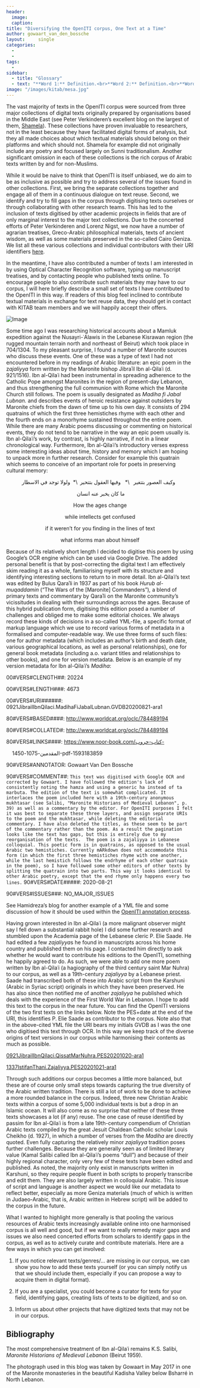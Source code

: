 ```yaml
---
header:
  image: 
  caption: 
title: "Diversifying the OpenITI corpus, One Text at a Time"			
author: gowaart_van_den_bossche		
layout:		single
categories:
  - 
  - 
tags:
  - 
sidebar:
  - title: "Glossary"
  - text: "**Word 1:** Definition.<br>**Word 2:** Definition.<br>**Word 3:** Definition"
image: "/images/kitab/mesa.jpg" 
---
```


The vast majority of texts in the OpenITI corpus were sourced from three major collections of digital texts originally prepared by organisations based in the Middle East (see Peter Verkinderen’s excellent blog on the largest of them, [Shamela](http://kitab-project.org/2020/12/03/al-maktaba-al-shamila-a-short-history/)). These collections have proven invaluable to researchers, not in the least because they have facilitated digital forms of analysis, but they all made choices about which textual materials should belong on their platforms and which should not. Shamela for example did not originally include any poetry and focused largely on Sunni traditionalism. Another significant omission in each of these collections is the rich corpus of Arabic texts written by and for non-Muslims.  

  

While it would be naive to think that OpenITI is itself unbiased, we do aim to be as inclusive as possible and try to address several of the issues found in other collections. First, we bring the separate collections together and engage all of them in a continuous dialogue on text reuse. Second, we identify and try to fill gaps in the corpus through digitising texts ourselves or through collaborating with other research teams. This has led to the inclusion of texts digitised by other academic projects in fields that are of only marginal interest to the major text collections. Due to the concerted efforts of Peter Verkinderen and Lorenz Nigst, we now have a number of agrarian treatises, Greco-Arabic philosophical materials, texts of ancient wisdom, as well as some materials preserved in the so-called Cairo Geniza. We list all these various collections and individual contributors with their URI identifiers [here](https://github.com/OpenITI/Annotation).  

  

In the meantime, I have also contributed a number of texts I am interested in by using Optical Character Recognition software, typing up manuscript treatises, and by contacting people who published texts online. To encourage people to also contribute such materials they may have to our corpus, I will here briefly describe a small set of texts I have contributed to the OpenITI in this way. If readers of this blog feel inclined to contribute textual materials in exchange for text reuse data, they should get in contact with KITAB team members and we will happily accept their offers.  

  







![Image](/images/old_posts/Gowaart-Blog-pic-1024x768.jpg)







Some time ago I was researching historical accounts about a Mamluk expedition against the Nusayri-ʿAlawis in the Lebanese Kisrawan region (the rugged mountain terrain north and northeast of Beirut) which took place in 704/1304. To my pleasant surprise, I found a number of Maronite sources who discuss these events. One of these was a type of text I had not encountered before in my readings of Arabic literature: an epic poem in the z*ajaliyya* form written by the Maronite bishop Jibraʾil Ibn al-Qilaʿi (d. 921/1516). Ibn al-Qilaʿi had been instrumental in spreading adherence to the Catholic Pope amongst Maronites in the region of present-day Lebanon, and thus strengthening the full communion with Rome which the Maronite Church still follows. The poem is usually designated as *Madiha fi Jabal Lubnan.* and describes events of heroic resistance against outsiders by Maronite chiefs from the dawn of time up to his own day. It consists of 294 quatrains of which the first three hemistiches rhyme with each other and the fourth ends on a monorhyme sustained throughout the entire poem. While there are many Arabic poems discussing or commenting on historical events, they do not tend to be narrative in the way an epic poem usually is. Ibn al-Qilaʿi’s work, by contrast, is highly narrative, if not in a linear chronological way. Furthermore, Ibn al-Qilaʿi’s introductory verses express some interesting ideas about time, history and memory which I am hoping to unpack more in further research. Consider for example this quatrain which seems to conceive of an important role for poets in preserving cultural memory:  

  


<p align="center">
وكيف العصور بتتغير   \*   وفيها العقول بتتحير  \*  ولولا توجد في الاسطار  
</p>

<p align="center">
 ما كان يخبر عنه انسان
</p>

<p align="center">
How the ages change
</p>

<p align="center">
while intellects get confused
</p>

<p align="center">
if it weren’t for you finding in the lines of text
</p>

<p align="center">
what informs man about himself


</p>
  

Because of its relatively short length I decided to digitise this poem by using Google’s OCR engine which can be used via Google Drive. The added personal benefit is that by post-correcting the digital text I am effectively skim reading it as a whole, familiarising myself with its structure and identifying interesting sections to return to in more detail. Ibn al-Qilaʿi’s text was edited by Bulus Qaraʾli in 1937 as part of his book *Hurub al-muqaddamin* (“The Wars of the \[Maronite\] Commanders”)*,* a blend of primary texts and commentary by Qaraʾli on the Maronite community’s vicissitudes in dealing with their surroundings across the ages. Because of this hybrid publication form, digitising this edition posed a number of challenges and obliged me to make some editorial choices. We always record these kinds of decisions in a so-called YML-file, a specific format of markup language which we use to record various forms of metadata in a formalised and computer-readable way. We use three forms of such files: one for author metadata (which includes an author’s birth and death date, various geographical locations, as well as personal relationships), one for general book metadata (including a.o. variant titles and relationships to other books), and one for version metadata. Below is an example of my version metadata for Ibn al-Qilaʿi’s *Madiha*:   

  

00\#VERS\#CLENGTH\#\#: 20224  

00\#VERS\#LENGTH\#\#\#: 4673  

00\#VERS\#URI\#\#\#\#\#\#: 0921JibrailIbnQilaci.MadihaFiJabalLubnan.GVDB20200821-ara1  

80\#VERS\#BASED\#\#\#\#: http://www.worldcat.org/oclc/784489194  

80\#VERS\#COLLATED\#: http://www.worldcat.org/oclc/784489194  

80\#VERS\#LINKS\#\#\#\#: https://www.noor-book.com/كتاب-حروب-  

    المقدمين-1075-1450-pdf-1593183859  

90\#VERS\#ANNOTATOR: Gowaart Van Den Bossche  

90\#VERS\#COMMENT\#\#: `This text was digitised with Google OCR and corrected by Gowaart. I have followed the edition's lack of consistently noting the hamza and using a generic ha instead of ta marbuta. The edition of the text is somewhat complicated. It interlaces the poem included here with a 19th-century anonymous mukhtasar (see Salibi, "Maronite Historians of Medieval Lebanon", p. 39) as well as a commentary by the editor. For OpenITI purposes I felt it was best to separate these three layers, and assign separate URIs to the poem and the mukhtasar, while deleting the editorial commentary. I have also deleted the titles, as these seem to be part of the commentary rather than the poem. As a result the pagination looks like the text has gaps, but this is entirely due to my reorganisation of the texts.  The poem is a zajaliyya in Lebanese colloquial. This poetic form is in quatrains, as opposed to the usual Arabic two hemistiches. Currently mARkdown does not accommodate this form (in which the first three hemistiches rhyme with one another, while the last hemistich follows the endrhyme of each other quatrain in the poem), so I have followed some other editors of other texts by splitting the quatrain into two parts. This way it looks identical to other Arabic poetry, except that the end rhyme only happens every two lines.` 90\#VERS\#DATE\#\#\#\#\#: 2020-08-21  

90\#VERS\#ISSUES\#\#\#: NO\_MAJOR\_ISSUES  

  

See Hamidreza’s blog for another example of a YML file and some discussion of how it should be used within the [OpenITI annotation process](http://kitab-project.org/2020/06/12/tagging-the-structure-of-texts-in-the-openiti-corpus/).   

  

Having grown interested in Ibn al-Qilaʿi (a more malignant observer might say I fell down a substantial rabbit hole) I did some further research and stumbled upon the Academia page of the Lebanese cleric P. Elie Saade. He had edited a few *zajaliyya*s he found in manuscripts across his home country and published them on his page. I contacted him directly to ask whether he would want to contribute his editions to the OpenITI, something he happily agreed to do. As such, we were able to add one more poem written by Ibn al-Qilaʿi (a hagiography of the third century saint Mar Nuhra) to our corpus, as well as a 19th-century *zajaliyya* by a Lebanese priest. Saade had transcribed both of these into Arabic script from the Karshuni (Arabic in Syriac script) originals in which they have been preserved. He has also since then notified me of another *zajaliyya* he published which deals with the experience of the First World War in Lebanon. I hope to add this text to the corpus in the near future. You can find the OpenITI versions of the two first texts on the links below. Note the PES+date at the end of the URI, this identifies P. Elie Saade as contributor to the corpus. Note also that in the above-cited YML file the URI bears my initials GVDB as I was the one who digitised this text through OCR. In this way we keep track of the diverse origins of text versions in our corpus while harmonising their contents as much as possible.   

  

[0921JibrailIbnQilaci.QissatMarNuhra.PES20201020-ara1](https://github.com/OpenITI/0925AH/tree/master/data/0921JibrailIbnQilaci/0921JibrailIbnQilaci.QissatMarNuhra)  

[1337IstifanThani.Zajaliyya.PES20201021-ara1](https://github.com/OpenITI/1350AH/tree/master/data/1337IstifanThani/1337IstifanThani.Zajaliyya)  

  

Through such additions our corpus becomes a little more balanced, but these are of course only small steps towards capturing the true diversity of the Arabic written tradition. There is still a lot of work to be done to achieve a more rounded balance in the corpus. Indeed, three new Christian Arabic texts within a corpus of some 5,000 individual texts is but a drop in an Islamic ocean. It will also come as no surprise that neither of these three texts showcases a lot (if any) reuse. The one case of reuse identified by passim for Ibn al-Qilaʿi is from a late 19th-century compendium of Christian Arabic texts compiled by the great Jesuit Chaldean Catholic scholar Louis Cheikho (d. 1927), in which a number of verses from the *Madiha* are directly quoted. Even fully capturing the relatively minor *zajaliyya* tradition poses further challenges. Because they are generally seen as of limited literary value (Kamal Salibi called Ibn al-Qilaʿi’s poems “dull”) and because of their highly regional character, only very few of these texts have been edited and published. As noted, the majority only exist in manuscripts written in Karshuni, so they require people fluent in both scripts to properly transcribe and edit them. They are also largely written in colloquial Arabic. This issue of script and language is another aspect we would like our metadata to reflect better, especially as more Geniza materials (much of which is written in Judaeo-Arabic, that is, Arabic written in Hebrew script) will be added to the corpus in the future.   

  

What I wanted to highlight more generally is that pooling the various resources of Arabic texts increasingly available online into one harmonised corpus is all well and good, but if we want to really remedy major gaps and issues we also need concerted efforts from scholars to identify gaps in the corpus, as well as to actively curate and contribute materials. Here are a few ways in which you can get involved:  

  

1. If you notice relevant texts/genres/… are missing in our corpus, we can show you how to add these texts yourself (or you can simply notify us that we should include them, especially if you can propose a way to acquire them in digital format).  

  

2. If you are a specialist, you could become a curator for texts for your field, identifying gaps, creating lists of texts to be digitized, and so on.  

  

3. Inform us about other projects that have digitized texts that may not be in our corpus.  

  

## **Bibliography**  

  

The most comprehensive treatment of Ibn al-Qilaʿi remains K.S. Salibi, *Maronite Historians of Medieval Lebanon* (Beirut 1959).  

  

The photograph used in this blog was taken by Gowaart in May 2017 in one of the Maronite monasteries in the beautiful Kadisha Valley below Bsharré in North Lebanon.

